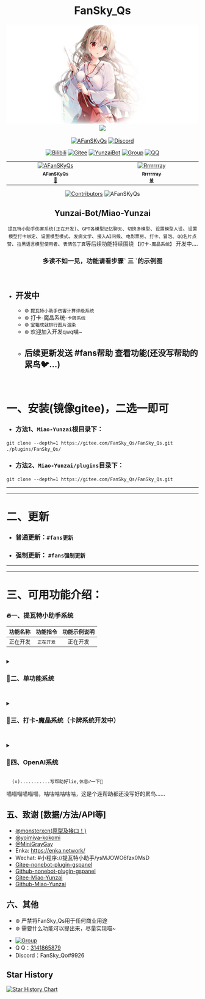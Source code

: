 <div align="center">
<h1>FanSky_Qs</h1>
<!--   <img src="https://i.imgtg.com/2023/02/11/cmxuS.png" alt="BgImg"> -->
  <img src="https://raw.githubusercontent.com/AFanSKyQs/AFanSKyQs/main/acg.png" alt="BgImg">
  </a>
<!-- ![](https://komarev.com/ghpvc/?username=AFanSKyQs) -->
<br><img src="https://count.getloli.com/get/@:fansky_qs?theme=asoul" /> <br>

[![AFanSKyQs](https://img.shields.io/badge/GitHub_AFanSKyQs-yellowgreen?logo=github)](https://github.com/AFanSKyQs)
[![Discord](https://img.shields.io/badge/Discord_FanSky_Qo-blueviolet?logo=discord)](https://twitter.com/lilianlee90/)
<!-- [![GitHub](https://img.shields.io/badge/GitHub-FanSky_Qs-black?style=flat-square&logo=github)](https://github.com/AFanSKyQs/FanSky_Qs) -->
[![Bilibili](https://img.shields.io/badge/Bilibili_繁星灬守护-ff69b4?logo=bilibili)](https://space.bilibili.com/400618772)
[![Gitee](https://img.shields.io/badge/Gitee？那是什么鸭~-blueviolet?style=flat-square&logo=gitee)](https://gitee.com/FanSky_Qs)
[![YunzaiBot](https://img.shields.io/badge/Yunzai-v3.0.0-9cf?style=flat-square&logo=dependabot)](https://gitee.com/Le-niao/Yunzai-Bot) [![Group](https://img.shields.io/badge/Q群-755794036-red?style=flat-square&logo=GroupMe&logoColor=important)](https://jq.qq.com/?_wv=1027&k=I2HCxKdM) [![QQ](https://img.shields.io/badge/QQ-3141865879-success?style=flat-square&logo=tencent-qq)](https://res.abeim.cn/api/qq/?qq=3141865879) 
<table>
  <tbody>
    <tr>
      <td align="center" valign="top" width="16%"><a href="https://github.com/AFanSKyQs"><img src="https://avatars.githubusercontent.com/u/59954030?v=4?s=100" width="100px;" alt="AFanSKyQs"/><br /><sub><b>AFanSKyQs</b></sub></a><br /><a href="https://github.com/AFanSKyQs/FanSky_Qs/commits?author=AFanSKyQs" title="Code">🌸</a></td>
      <td align="center" valign="top" width="16%"><a href="https://github.com/Rrrrrrray"><img src="https://avatars.githubusercontent.com/u/28804884?v=4?s=100" width="100px;" alt="Rrrrrrray"/><br /><sub><b>Rrrrrrray</b></sub></a><br /><a href="https://github.com/AFanSKyQs/FanSky_Qs/commits?author=Rrrrrrray" title="Code">🍀</a></td>
      </tr>
  </tbody>
</table>

[![Contributors](https://img.shields.io/badge/Contributors-2-orange.svg?style=flat-square)](#Cntributors)
![AFanSKyQs](https://komarev.com/ghpvc/?username=AFanSkyQs)

</div>

<div align="center">
  <h2>Yunzai-Bot/Miao-Yunzai</h2>

`提瓦特小助手伤害系统(正在开发)`、`GPT各模型记忆聊天`、`切换多模型`、`设置模型人设`、`设置模型打卡绑定`、`设置模型模式`、`发病文学`、`接入AI问候`、`电影票房`、`打卡、冒泡`、`QQ名片点赞`、`拉黑语言模型使用者`、`表情包丁真`等后续功能持续围绕 `【打卡-魔晶系统】` 开发中....
  
  </div>


<div align="center">
<h3>多读不如一见，功能请看步骤` 三 `的示例图</h3>
  </div>

<br>

* ## 开发中
   - ⊚ `提瓦特小助手伤害计算评级系统`
   - ⊚ 打卡-魔晶系统-`卡牌系统`
   - ⊚ `宝箱成就排行图片渲染`
   - ⊚ 欢迎加入开发qwq喵~
   - <h2> 后续更新发送 #fans帮助 查看功能(还没写帮助的累鸟🐦...) </h2>


<br>
 
  ##
  
<h1>一、安装(镜像gitee)，二选一即可</h1> 

  - ### 方法1、`Miao-Yunzai`根目录下：
   ```
   git clone --depth=1 https://gitee.com/FanSky_Qs/FanSky_Qs.git ./plugins/FanSky_Qs/
   ```
  - ### 方法2、`Miao-Yunzai/plugins`目录下：
```
git clone --depth=1 https://gitee.com/FanSky_Qs/FanSky_Qs.git
```

<hr>
<hr>

<h1>二、更新</h1>

  - ### 普通更新：`#fans更新`

  - ### 强制更新： `#fans强制更新`

<hr>
<hr>

<h1>三、可用功能介绍：</h1>

<div align="left">
  <h3>🔥一、提瓦特小助手系统</h3>
  
| 功能名称  | 功能指令 |功能示例说明 |
| :-------------: | :-------------: |:-------------: |
| 正在开发 | `正在开发`|正在开发|
    
 </div>
 
 ##

<div align="left">
  
<!--   <h1>🌟单功能系统</h1> -->
  
   
  <details>
    <summary>
      <h3>🌟二、单功能系统</h3>
<!--     <h2>点击展开查看单功能系统</h2> -->
    </summary>
<!--    <div> -->
  
| 功能名称  | 功能指令 |功能示例说明 |
| :-------------: | :-------------: |:-------------: |
| ✨电影票房  | `猫眼票房`、`电影票房`  | ![电影票房压缩](https://user-images.githubusercontent.com/59954030/224909906-8b4756e0-dc76-4be8-b7fa-edf989cc28d6.png)|
| 🔥机器人对你发病  | `发电`,或者直接艾特机器人`不加任何话，即空消息`  | ![发病压缩](https://user-images.githubusercontent.com/59954030/224910000-884d6a3c-a693-4878-b704-c633ef69616a.png)|
| 🌱一眼丁真  | `一眼丁真`、`遗言丁真`..等  | ![一眼丁真压缩](https://user-images.githubusercontent.com/59954030/224910023-34e717b4-aa61-41c1-a2e8-1f4f68fc9535.png)|
| 💐 点赞  | `点赞`、`赞我` | 有点赞卡片、需要加好友才能点上赞噢喵~<br>![点赞压缩](https://user-images.githubusercontent.com/59954030/224924192-eccb51c0-0d6f-4379-a6b8-81caff88f41b.png)|
|🌟派蒙的星光考察（感觉每人玩，先咕咕了） | `派蒙的星光考察`、`星光考察`,`猜+角色` | |
     
     
  
<!--   </div> -->
<!--     </details> -->
 </div>
 
##

<div align="left">
<!--   <h1>🍁打卡-魔晶系统（卡牌系统开发中）</h1> -->
  
<!-- ### 目前仅记录魔晶值与部分信息，后续将开发联动魔晶的`卡牌系统` -->
  <details>
    <summary><h3>🍁三、打卡-魔晶系统（卡牌系统开发中）</h3></summary>
<!--     <summary><h2>点击展开查看打卡系统</h2></summary> -->
    
| 功能名称 | 功能指令？ |功能示例说明 |
| ------------- | ------------- |:-------------: |
| 打卡  | `打卡`、`冒泡`  |![打卡图1压缩](https://user-images.githubusercontent.com/59954030/224912018-1fb61980-ddd3-4341-a195-9e98042a05bb.png)<br>![打卡图压缩](https://user-images.githubusercontent.com/59954030/224912447-e22e0475-18e4-4b69-a61b-cdb1a9a335e1.png)|
| 首次打卡时间  | `首次打卡时间`  | ![首次打卡时间压缩](https://user-images.githubusercontent.com/59954030/224911605-1c1f9c3a-534d-4483-84d5-6ad0f8636ec7.png)|
| 打卡用户总览  | `打卡统计` |![打卡统计压缩](https://user-images.githubusercontent.com/59954030/224911909-7cecf7ca-f238-438c-a536-a42565da4a59.png)|
  
<!--     </div> -->
  </details>
  </div>
 
##

<div align="left">
<!--   <h1> 🤯 OpenAI系统 </h1> -->
  
  <details>
    <summary>
      <h3> 🤯四、OpenAI系统 </h3>
<!--       <h2>点击展开查看OpenAI系统</h2> -->
    </summary>
  
模型的使用:设置好你的`OpenAI_Key`以后，艾特机器人即可开始对话聊天<br>![S@QNXEP$V{2TY`Z@SNKQ8XL](https://user-images.githubusercontent.com/59954030/224913376-7a6a0ca0-9d5e-48c7-a687-8f85e6ac56c3.png)
  
  ### OpenAI的API只需要Clash开启任意非大陆节点即可，插件内设置了走Clash端口，有问题请入群艾特我一下，免费解决问题和提供一些东西[755794036](https://jq.qq.com/?_wv=1027&k=I2HCxKdM) 
 
| 功能名称 | 功能指令？ |功能示例说明 |
| ------------- | ------------- |------------- |
|  模型列表 | `语言模型列表`  | 查看所有语言`模型列表`，并且有切换提示<br> ![语言模型列表压缩](https://user-images.githubusercontent.com/59954030/224918129-6b0d664d-bf6a-497a-a7de-20b0af1e71e6.png)|
| 更换模型  | `更换语言模型`1、`切换语言模型`2  | 切换语言模型，不同模型回答等可能不一样，目前支持`1`、`2`俩种模型，`GPT3` 和 `GPT3.5`<br>![更换语言模型1压缩](https://user-images.githubusercontent.com/59954030/224918515-c3f71f57-2bd1-4b02-bf10-fb2efbf2c6e3.png)|
| 禁用某人使用OpenAI  | `拉黑语言模型`123456789  | `QQ：123456789`将不可用`OpenAI`对话 |
| 模型人设  | `设置模型人设`你是一只猫娘.....  | 将模型人设设置为你后面说的预设(`你是一只猫娘.....`)，每次切换人设会自动识别并重新开始记忆对话 |
|  模型模式 | `设置模型模式`1  | 模式1：每轮重置,`不记忆对话`、模式2：`记忆对话`，`每个人的记忆是单独的` |
| 模型联动打卡系统|`设置模型打卡`开启  | 与打卡的魔晶系统联动，每次对话`花费8魔晶`，无魔晶或无打卡会提示  |
| 早、中、晚问候|无需指令  | 设置了`OpenAI_key`后，群友发早、晚、早安...等所有问候词语都会`接入AI`，然后AI做出对问候的回复<br>![AI问候压缩](https://user-images.githubusercontent.com/59954030/224919065-3ca33e2d-5644-4c40-8f76-a87ce7f384fc.png)|
    
<!--     </details> -->
 </div>
 
  
      (x)...........写帮助好lie,休息♂一下🥝
  喵喵喵喵喵喵，咕咕咕咕咕咕，这是个连帮助都还没写好的累鸟......

## 五、致谢 [数据/方法/API等]
  - [@monsterxcn(原型及接口！)](https://github.com/monsterxcn)
  - [@yoimiya-kokomi](https://github.com/yoimiya-kokomi)
  - [@MiniGrayGay](https://github.com/MiniGrayGay)
  - Enka: https://enka.network/
  - Wechat: #小程序://提瓦特小助手/ysMJOWO6fzx0MsD
  - [Gitee-nonebot-plugin-gspanel](https://gitee.com/work-for-myself/nonebot-plugin-gspanel)
  - [Github-nonebot-plugin-gspanel](https://github.com/monsterxcn/nonebot-plugin-gspanel)
  - [Gitee-Miao-Yunzai](https://gitee.com/yoimiya-kokomi/Miao-Yunzai)
  - [Github-Miao-Yunzai](https://github.com/yoimiya-kokomi/Miao-Yunzai)

 

## 六、其他
  - ⊚ 严禁将FanSky_Qs用于任何商业用途
  - ⊚ 需要什么功能可以提出来，尽量实现喵~
<!--   - QQ群:[755794036](https://jq.qq.com/?_wv=1027&k=I2HCxKdM) -->
  - [![Group](https://img.shields.io/badge/QQ群-755794036-red?style=flat-square&logo=GroupMe&logoColor=important)](https://jq.qq.com/?_wv=1027&k=I2HCxKdM)
  - Q Q：[3141865879](https://res.abeim.cn/api/qq/?qq=3141865879)
  - Discord：FanSky_Qo#9926
  
## Star History

[![Star History Chart](https://api.star-history.com/svg?repos=AFanSKyQs/FanSky_Qs&type=Date)](https://star-history.com/#AFanSKyQs/FanSky_Qs&Date)

